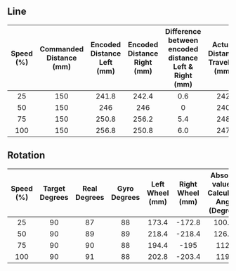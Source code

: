 ## Line

| Speed (%) | Commanded Distance (mm) | Encoded Distance Left (mm) | Encoded Distance Right (mm) | Difference between encoded distance Left & Right (mm) | Actual Distance Traveled (mm) |
| :---: | :---: | :---: | :---: | :---: | :---: |
| 25 | 150 | 241.8 | 242.4 | 0.6 | 242 |
| 50 | 150 | 246 | 246 | 0 | 240 |
| 75 | 150 | 250.8 | 256.2 | 5.4 | 248 |
| 100 | 150 | 256.8 | 250.8 | 6.0 | 247 |

## Rotation

| Speed (%) | Target Degrees | Real Degrees | Gyro Degrees | Left Wheel (mm) | Right Wheel (mm) | Absolute value of Calculated Angle (Degrees) |
| :---: | :---: | :---: | :---: | :---: | :---: | :---: |
| 25 | 90 | 87 | 88 | 173.4 | \-172.8 | 100.16 |
| 50 | 90 | 89 | 89 | 218.4 | \-218.4 |  126.06  |
| 75 | 90 | 90 | 88 | 194.4 | \-195 | 112.5 |
| 100 | 90 | 91 | 88 | 202.8 | \-203.4 | 119.4 |